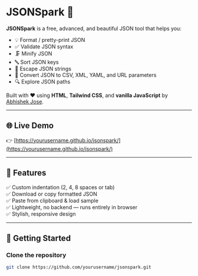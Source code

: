 # JSONSpark 🚀

**JSONSpark** is a free, advanced, and beautiful JSON tool that helps you:
- 💡 Format / pretty-print JSON
- ✅ Validate JSON syntax
- 🗜️ Minify JSON
- 🔤 Sort JSON keys
- 🔐 Escape JSON strings
- 🔄 Convert JSON to CSV, XML, YAML, and URL parameters
- 🔍 Explore JSON paths

Built with ❤️ using **HTML**, **Tailwind CSS**, and **vanilla JavaScript** by [Abhishek Jose](https://github.com/yourusername).

---

## 🌐 Live Demo
👉 [https://yourusername.github.io/jsonspark/](https://yourusername.github.io/jsonspark/)

---

## 📌 Features
✅ Custom indentation (2, 4, 8 spaces or tab)  
✅ Download or copy formatted JSON  
✅ Paste from clipboard & load sample  
✅ Lightweight, no backend — runs entirely in browser  
✅ Stylish, responsive design  

---

## 🚀 Getting Started

### Clone the repository
```bash
git clone https://github.com/yourusername/jsonspark.git
